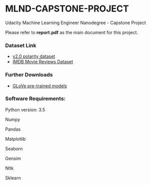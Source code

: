 
# MLND-CAPSTONE-PROJECT
Udacity Machine Learning Engineer Nanodegree - Capstone Project

Please refer to **report.pdf** as the main document for this project.
### Dataset Link

* [v2.0 polarity dataset ](www.cs.cornell.edu/people/pabo/movie-review-data/review_polarity.tar.gz)
* [IMDB Movie Reviews Dataset](https://www.kaggle.com/iarunava/imdb-movie-reviews-dataset)

### Further Downloads
* [GLoVe pre-trained models](http://nlp.stanford.edu/data/glove.6B.zip)
### Software Requirements:

Python version: 3.5

Numpy

Pandas

Matplotlib

Seaborn

Gensim

Nltk

Sklearn
